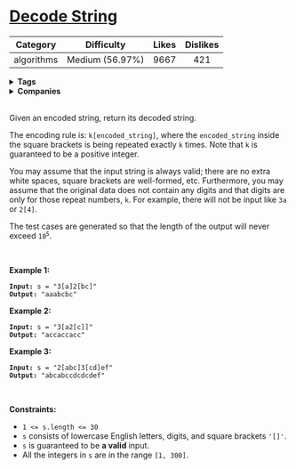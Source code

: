 # [Decode String](https://leetcode.com/problems/decode-string/description/)

| Category | Difficulty | Likes | Dislikes |
| :------: | :--------: | :---: | :------: |
| algorithms | Medium (56.97%) | 9667 | 421 |

<details>
  <summary><strong>Tags</strong></summary>

  [stack](https://leetcode.com/tag/stack) | [depth-first-search](https://leetcode.com/tag/depth-first-search)

</details>

<details>
  <summary><strong>Companies</strong></summary>

  google | yelp

</details>
<br />
<p>Given an encoded string, return its decoded string.</p>

<p>The encoding rule is: <code>k[encoded_string]</code>, where the <code>encoded_string</code> inside the square brackets is being repeated exactly <code>k</code> times. Note that <code>k</code> is guaranteed to be a positive integer.</p>

<p>You may assume that the input string is always valid; there are no extra white spaces, square brackets are well-formed, etc. Furthermore, you may assume that the original data does not contain any digits and that digits are only for those repeat numbers, <code>k</code>. For example, there will not be input like <code>3a</code> or <code>2[4]</code>.</p>

<p>The test cases are generated so that the length of the output will never exceed <code>10<sup>5</sup></code>.</p>

<p>&nbsp;</p>
<p><strong class="example">Example 1:</strong></p>

<pre><code><strong>Input:</strong> s = &quot;3[a]2[bc]&quot;
<strong>Output:</strong> &quot;aaabcbc&quot;</code></pre>

<p><strong class="example">Example 2:</strong></p>

<pre><code><strong>Input:</strong> s = &quot;3[a2[c]]&quot;
<strong>Output:</strong> &quot;accaccacc&quot;</code></pre>

<p><strong class="example">Example 3:</strong></p>

<pre><code><strong>Input:</strong> s = &quot;2[abc]3[cd]ef&quot;
<strong>Output:</strong> &quot;abcabccdcdcdef&quot;</code></pre>

<p>&nbsp;</p>
<p><strong>Constraints:</strong></p>

<ul>
  <li><code>1 &lt;= s.length &lt;= 30</code></li>
  <li><code>s</code> consists of lowercase English letters, digits, and square brackets <code>'[]'</code>.</li>
  <li><code>s</code> is guaranteed to be <strong>a valid</strong> input.</li>
  <li>All the integers in <code>s</code> are in the range <code>[1, 300]</code>.</li>
</ul>

